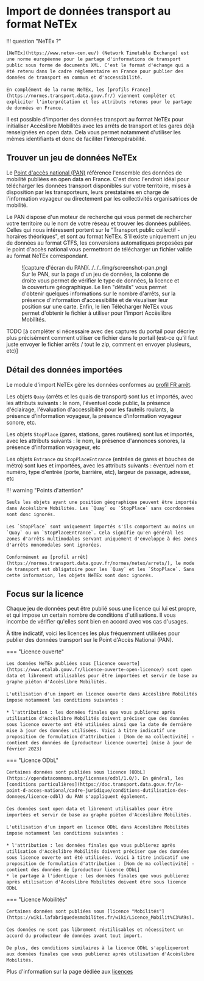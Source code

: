 # Import de données transport au format NeTEx

!!! question "NeTEx ?"

    [NeTEx](https://www.netex-cen.eu/) (Network Timetable Exchange) est une norme européenne pour le partage d'informations de transport public sous forme de documents XML. C'est le format d'échange qui a été retenu dans le cadre réglementaire en France pour publier des données de transport en commun et d'accessibilité.

    En complément de la norme NeTEx, les [profils France](https://normes.transport.data.gouv.fr/) viennent compléter et expliciter l'interprétation et les attributs retenus pour le partage de données en France.

Il est possible d'importer des données transport au format NeTEx pour initialiser Accèslibre Mobilités avec les arrêts de transport et les gares déjà renseignées en open data. Cela vous permet notamment d'utiliser les mêmes identifiants et donc de faciliter l'interopérabilité.

## Trouver un jeu de données NeTEx

Le [Point d'accès national (PAN)](https://transport.data.gouv.fr/) référence l'ensemble des données de mobilité publiées en open data en France. C'est donc l'endroit idéal pour télécharger les données transport disponibles sur votre territoire, mises à disposition par les transporteurs, leurs prestataires en charge de l'information voyageur ou directement par les collectivités organisatrices de mobilité.

Le PAN dispose d'un moteur de recherche qui vous permet de rechercher votre territoire ou le nom de votre réseau et trouver les données publiées. Celles qui nous intéressent portent sur le "Transport public collectif - horaires théoriques", et sont au format NeTEx.
S'il existe uniquement un jeu de données au format GTFS, les conversions automatiques proposées par le point d'accès national vous permettront de télécharger un fichier valide au format NeTEx correspondant.

<figure markdown>
  ![capture d'écran du PAN](../../../img/screenshot-pan.png)
  <figcaption>Sur le PAN, sur la page d'un jeu de données, la colonne de droite vous permet de vérifier le type de données, la licence et la couverture géographique.
  Le lien "détails" vous permet d'obtenir quelques informations sur le nombre d'arrêts, sur la présence d'information d'accessibilité et de visualiser leur position sur une carte.
  Enfin, le lien Télécharger NeTEx vous permet d'obtenir le fichier à utiliser pour l'import Accèslibre Mobilités.
</figcaption>
</figure>

TODO [à compléter si nécessaire avec des captures du portail pour décrire plus précisément comment utiliser ce fichier dans le portail (est-ce qu'il faut juste envoyer le fichier arrêts / tout le zip, comment en envoyer plusieurs, etc)]

## Détail des données importées

Le module d'import NeTEx gère les données conformes au [profil FR arrêt](https://normes.transport.data.gouv.fr/normes/netex/arrets/).

Les objets `Quay` (arrêts et les quais de transport) sont lus et importés, avec les attributs suivants : le nom, l'éventuel code public, la présence d'éclairage, l'évaluation d'accessibilité pour les fauteils roulants, la présence d'information voyageur, la présence d'information voyageur sonore, etc.

Les objets `StopPlace` (gares, stations, gares routières) sont lus et importés, avec les attributs suivants : le nom, la présence d'annonces sonores, la présence d'information voyageur, etc

Les objets `Entrance` ou `StopPlaceEntrance` (entrées de gares et bouches de métro) sont lues et importées, avec les attributs suivants : éventuel nom et numéro, type d'entrée (porte, barrière, etc), largeur de passage, adresse, etc

!!! warning "Points d'attention"

    Seuls les objets ayant une position géographique peuvent être importés dans Accèslibre Mobilités. Les `Quay` ou `StopPlace` sans coordonnées sont donc ignorés.

    Les `StopPlace` sont uniquement importés s'ils comportent au moins un `Quay` ou un `StopPlaceEntrance`. Cela signifie qu'en général les zones d'arrêts multimodales servant uniquement d'enveloppe à des zones d'arrêts monomodales sont ignorées.

    Conformément au [profil arrêt](https://normes.transport.data.gouv.fr/normes/netex/arrets/), le mode de transport est obligatoire pour les `Quay` et les `StopPlace`. Sans cette information, les objets NeTEx sont donc ignorés.

## Focus sur la licence

Chaque jeu de données peut être publié sous une licence qui lui est propre, et qui impose un certain nombre de conditions d'utilisations. Il vous incombe de vérifier qu'elles sont bien en accord avec vos cas d'usages.

À titre indicatif, voici les licences les plus fréquemment utilisées pour publier des données transport sur le Point d'Accès National (PAN).

=== "Licence ouverte"

    Les données NeTEx publiées sous [licence ouverte](https://www.etalab.gouv.fr/licence-ouverte-open-licence/) sont open data et librement utilisables pour être importées et servir de base au graphe piéton d'Accèslibre Mobilités.

    L'utilisation d'un import en licence ouverte dans Accèslibre Mobilités impose notamment les conditions suivantes :

    * l'attribution : les données finales que vous publierez après utilisation d'Accèslibre Mobilités doivent préciser que des données sous licence ouverte ont été utilisées ainsi que la date de dernière mise à jour des données utilisées. Voici à titre indicatif une proposition de formulation d'attribution : [Nom de ma collectivité] - contient des données de [producteur licence ouverte] (mise à jour de février 2023)

=== "Licence ODbL"

    Certaines données sont publiées sous licence [ODbL](https://opendatacommons.org/licenses/odbl/1.0/). En général, les [conditions particulières](https://doc.transport.data.gouv.fr/le-point-d-acces-national/cadre-juridique/conditions-dutilisation-des-donnees/licence-odbl) du PAN s'appliquent également.

    Ces données sont open data et librement utilisables pour être importées et servir de base au graphe piéton d'Accèslibre Mobilités.

    L'utilisation d'un import en licence ODbL dans Accèslibre Mobilités impose notamment les conditions suivantes :

    * l'attribution : les données finales que vous publierez après utilisation d'Accèslibre Mobilités doivent préciser que des données sous licence ouverte ont été utilisées. Voici à titre indicatif une proposition de formulation d'attribution : [Nom de ma collectivité] - contient des données de [producteur licence ODbL]
    * le partage à l'identique : les données finales que vous publierez après utilisation d'Accèslibre Mobilités doivent être sous licence ODbL

=== "Licence Mobilités"

    Certaines données sont publiées sous [licence "Mobilités"](https://wiki.lafabriquedesmobilites.fr/wiki/Licence_Mobilit%C3%A9s).

    Ces données ne sont pas librement réutilisables et nécessitent un accord du producteur de données avant tout import.

    De plus, des conditions similaires à la licence ODbL s'appliqueront aux données finales que vous publierez après utilisation d'Accèslibre Mobilités.

Plus d'information sur la page dédiée aux [licences](../../publish/licence.md)

